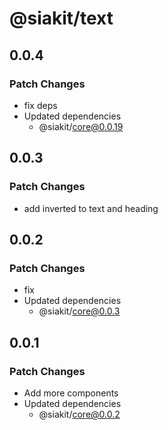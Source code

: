 # @siakit/text

## 0.0.4

### Patch Changes

- fix deps
- Updated dependencies
  - @siakit/core@0.0.19

## 0.0.3

### Patch Changes

- add inverted to text and heading

## 0.0.2

### Patch Changes

- fix
- Updated dependencies
  - @siakit/core@0.0.3

## 0.0.1

### Patch Changes

- Add more components
- Updated dependencies
  - @siakit/core@0.0.2
